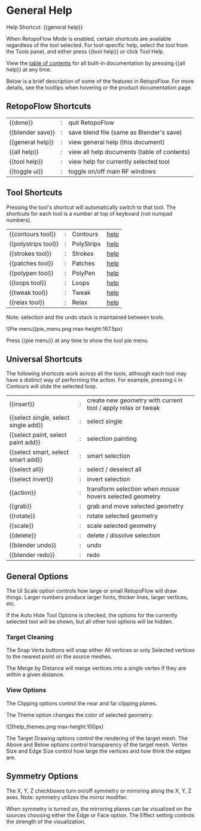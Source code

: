 # General Help

Help Shortcut: {{general help}}

When RetopoFlow Mode is enabled, certain shortcuts are available regardless of the tool selected.
For tool-specific help, select the tool from the Tools panel, and either press {{tool help}} or click Tool Help.

View the [table of contents](table_of_contents.md) for all built-in documentation by pressing {{all help}} at any time.

Below is a brief description of some of the features in RetopoFlow.
For more details, see the tooltips when hovering or the product documentation page.


## RetopoFlow Shortcuts

|  |  |  |
| --- | --- | --- |
| {{done}}          | : | quit RetopoFlow |
| {{blender save}}  | : | save blend file (same as Blender's save) |
| {{general help}}  | : | view general help (this document) |
| {{all help}}      | : | view all help documents (table of contents) |
| {{tool help}}     | : | view help for currently selected tool |
| {{toggle ui}}     | : | toggle on/off main RF windows |

## Tool Shortcuts

Pressing the tool's shortcut will automatically switch to that tool.
The shortcuts for each tool is a number at top of keyboard (not numpad numbers).

|  |  |  |  |
| --- | --- | --- | --- |
| {{contours tool}}   | : | Contours | [help](contours.md) |
| {{polystrips tool}} | : | PolyStrips | [help](polystrips.md) |
| {{strokes tool}}    | : | Strokes | [help](strokes.md) |
| {{patches tool}}    | : | Patches | [help](patches.md) |
| {{polypen tool}}    | : | PolyPen | [help](polypen.md) |
| {{loops tool}}      | : | Loops | [help](loops.md) |
| {{tweak tool}}      | : | Tweak | [help](tweak.md) |
| {{relax tool}}      | : | Relax | [help](relax.md) |

Note: selection and the undo stack is maintained between tools.

![Pie menu](pie_menu.png max-height:167.5px)

Press {{pie menu}} at any time to show the tool pie menu.



## Universal Shortcuts

The following shortcuts work across all the tools, although each tool may have a distinct way of performing the action.
For example, pressing `G` in Contours will slide the selected loop.

|  |  |  |
| --- | --- | --- |
| {{insert}}                            | : | create new geometry with current tool / apply relax or tweak |
| {{select single, select single add}}  | : | select single |
| {{select paint, select paint add}}    | : | selection painting |
| {{select smart, select smart add}}    | : | smart selection |
| {{select all}}                        | : | select / deselect all |
| {{select invert}}                     | : | invert selection |
| {{action}}                            | : | transform selection when mouse hovers selected geometry |
| {{grab}}                              | : | grab and move selected geometry |
| {{rotate}}                            | : | rotate selected geometry |
| {{scale}}                             | : | scale selected geometry |
| {{delete}}                            | : | delete / dissolve selection |
| {{blender undo}}                      | : | undo |
| {{blender redo}}                      | : | redo |




## General Options

The UI Scale option controls how large or small RetopoFlow will draw things.
Larger numbers produce larger fonts, thicker lines, larger vertices, etc.

If the Auto Hide Tool Options is checked, the options for the currently selected tool will be shown, but all other tool options will be hidden.

<!-- The Maximize Area button will make the 3D view take up the entire Blender window, similar to pressing `Ctrl+Up` / `Shift+Space` / `Alt+F10`. -->




### Target Cleaning

The Snap Verts buttons will snap either All vertices or only Selected vertices to the nearest point on the source meshes.

The Merge by Distance will merge vertices into a single vertex if they are within a given distance.




### View Options

The Clipping options control the near and far clipping planes.

The Theme option changes the color of selected geometry.

![](help_themes.png max-height:100px)

The Target Drawing options control the rendering of the target mesh.
The Above and Below options control transparency of the target mesh.
Vertex Size and Edge Size control how large the vertices and how think the edges are.






## Symmetry Options

The X, Y, Z checkboxes turn on/off symmetry or mirroring along the X, Y, Z axes.
Note: symmetry utilizes the mirror modifier.

When symmetry is turned on, the mirroring planes can be visualized on the sources choosing either the Edge or Face option.
The Effect setting controls the strength of the visualization.
